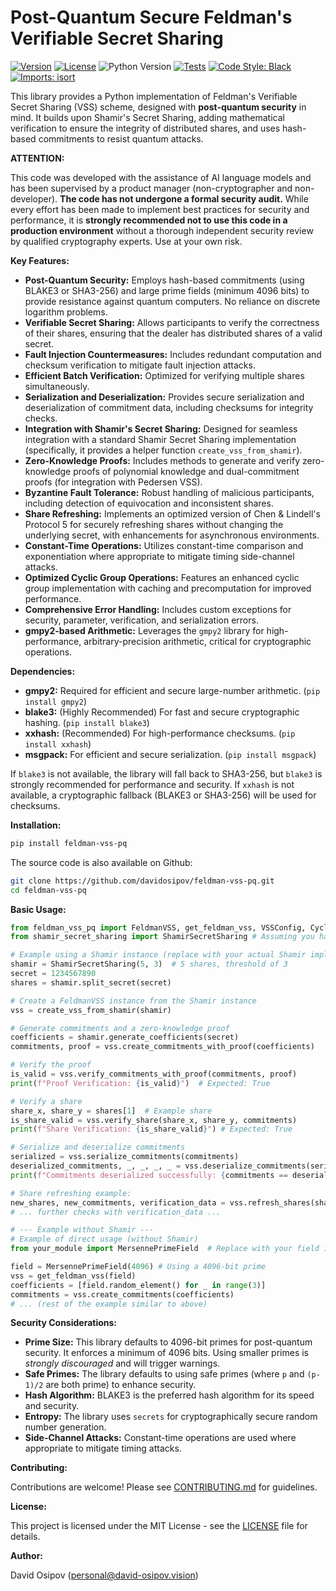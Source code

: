 # Post-Quantum Secure Feldman's Verifiable Secret Sharing

[![Version](https://img.shields.io/badge/version-0.7.0--Alpha-blue)](https://github.com/davidosipov/feldman-vss-pq)
[![License](https://img.shields.io/badge/license-MIT-green)](LICENSE)
![Python Version](https://img.shields.io/badge/python-3.8+-blue.svg)
[![Tests](https://github.com/davidosipov/feldman-vss-pq/actions/workflows/tests.yml/badge.svg)](https://github.com/davidosipov/feldman-vss-pq/actions/workflows/tests.yml)
[![Code Style: Black](https://img.shields.io/badge/code%20style-black-000000.svg)](https://github.com/psf/black)
[![Imports: isort](https://img.shields.io/badge/%20imports-isort-%231674b1?style=flat&labelColor=ef8336)](https://pycqa.github.io/isort/)

This library provides a Python implementation of Feldman's Verifiable Secret Sharing (VSS) scheme, designed with **post-quantum security** in mind.  It builds upon Shamir's Secret Sharing, adding mathematical verification to ensure the integrity of distributed shares, and uses hash-based commitments to resist quantum attacks.

**ATTENTION:**

This code was developed with the assistance of AI language models and has been supervised by a product manager (non-cryptographer and non-developer).  **The code has not undergone a formal security audit.** While every effort has been made to implement best practices for security and performance, it is **strongly recommended not to use this code in a production environment** without a thorough independent security review by qualified cryptography experts.  Use at your own risk.

**Key Features:**

*   **Post-Quantum Security:** Employs hash-based commitments (using BLAKE3 or SHA3-256) and large prime fields (minimum 4096 bits) to provide resistance against quantum computers.  No reliance on discrete logarithm problems.
*   **Verifiable Secret Sharing:**  Allows participants to verify the correctness of their shares, ensuring that the dealer has distributed shares of a valid secret.
*   **Fault Injection Countermeasures:** Includes redundant computation and checksum verification to mitigate fault injection attacks.
*   **Efficient Batch Verification:** Optimized for verifying multiple shares simultaneously.
*   **Serialization and Deserialization:**  Provides secure serialization and deserialization of commitment data, including checksums for integrity checks.
*   **Integration with Shamir's Secret Sharing:** Designed for seamless integration with a standard Shamir Secret Sharing implementation (specifically, it provides a helper function `create_vss_from_shamir`).
*   **Zero-Knowledge Proofs:** Includes methods to generate and verify zero-knowledge proofs of polynomial knowledge and dual-commitment proofs (for integration with Pedersen VSS).
*   **Byzantine Fault Tolerance:** Robust handling of malicious participants, including detection of equivocation and inconsistent shares.
*   **Share Refreshing:** Implements an optimized version of Chen & Lindell's Protocol 5 for securely refreshing shares without changing the underlying secret, with enhancements for asynchronous environments.
*   **Constant-Time Operations:** Utilizes constant-time comparison and exponentiation where appropriate to mitigate timing side-channel attacks.
*   **Optimized Cyclic Group Operations:** Features an enhanced cyclic group implementation with caching and precomputation for improved performance.
*   **Comprehensive Error Handling:** Includes custom exceptions for security, parameter, verification, and serialization errors.
*   **gmpy2-based Arithmetic:** Leverages the `gmpy2` library for high-performance, arbitrary-precision arithmetic, critical for cryptographic operations.

**Dependencies:**

*   **gmpy2:**  Required for efficient and secure large-number arithmetic.  (`pip install gmpy2`)
*   **blake3:** (Highly Recommended) For fast and secure cryptographic hashing. (`pip install blake3`)
*   **xxhash:** (Recommended) For high-performance checksums. (`pip install xxhash`)
*   **msgpack:** For efficient and secure serialization. (`pip install msgpack`)

If `blake3` is not available, the library will fall back to SHA3-256, but `blake3` is strongly recommended for performance and security.  If `xxhash` is not available, a cryptographic fallback (BLAKE3 or SHA3-256) will be used for checksums.

**Installation:**

```bash
pip install feldman-vss-pq
```
The source code is also available on Github:
```bash
git clone https://github.com/davidosipov/feldman-vss-pq.git
cd feldman-vss-pq
```

**Basic Usage:**

```python
from feldman_vss_pq import FeldmanVSS, get_feldman_vss, VSSConfig, CyclicGroup
from shamir_secret_sharing import ShamirSecretSharing # Assuming you have a Shamir implementation

# Example using a Shamir instance (replace with your actual Shamir implementation)
shamir = ShamirSecretSharing(5, 3)  # 5 shares, threshold of 3
secret = 1234567890
shares = shamir.split_secret(secret)

# Create a FeldmanVSS instance from the Shamir instance
vss = create_vss_from_shamir(shamir)

# Generate commitments and a zero-knowledge proof
coefficients = shamir.generate_coefficients(secret)
commitments, proof = vss.create_commitments_with_proof(coefficients)

# Verify the proof
is_valid = vss.verify_commitments_with_proof(commitments, proof)
print(f"Proof Verification: {is_valid}")  # Expected: True

# Verify a share
share_x, share_y = shares[1]  # Example share
is_share_valid = vss.verify_share(share_x, share_y, commitments)
print(f"Share Verification: {is_share_valid}") # Expected: True

# Serialize and deserialize commitments
serialized = vss.serialize_commitments(commitments)
deserialized_commitments, _, _, _, _ = vss.deserialize_commitments(serialized)
print(f"Commitments deserialized successfully: {commitments == deserialized_commitments}")

# Share refreshing example:
new_shares, new_commitments, verification_data = vss.refresh_shares(shares, 3, 5)
# ... further checks with verification_data ...

# --- Example without Shamir ---
# Example of direct usage (without Shamir)
from your_module import MersennePrimeField  # Replace with your field implementation

field = MersennePrimeField(4096) # Using a 4096-bit prime
vss = get_feldman_vss(field)
coefficients = [field.random_element() for _ in range(3)]
commitments = vss.create_commitments(coefficients)
# ... (rest of the example similar to above)
```

**Security Considerations:**

*   **Prime Size:** This library defaults to 4096-bit primes for post-quantum security.  It enforces a minimum of 4096 bits.  Using smaller primes is *strongly discouraged* and will trigger warnings.
*   **Safe Primes:** The library defaults to using safe primes (where `p` and `(p-1)/2` are both prime) to enhance security.
*   **Hash Algorithm:** BLAKE3 is the preferred hash algorithm for its speed and security.
*   **Entropy:**  The library uses `secrets` for cryptographically secure random number generation.
*   **Side-Channel Attacks:**  Constant-time operations are used where appropriate to mitigate timing attacks.

**Contributing:**

Contributions are welcome!  Please see [CONTRIBUTING.md](CONTRIBUTING.md) for guidelines.

**License:**

This project is licensed under the MIT License - see the [LICENSE](LICENSE) file for details.

**Author:**

David Osipov (personal@david-osipov.vision)

